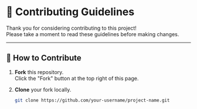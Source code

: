 # 🤝 Contributing Guidelines

Thank you for considering contributing to this project!  
Please take a moment to read these guidelines before making changes.

---

## 📌 How to Contribute

1. **Fork** this repository.  
   Click the "Fork" button at the top right of this page.

2. **Clone** your fork locally.  
   ```bash
   git clone https://github.com/your-username/project-name.git
